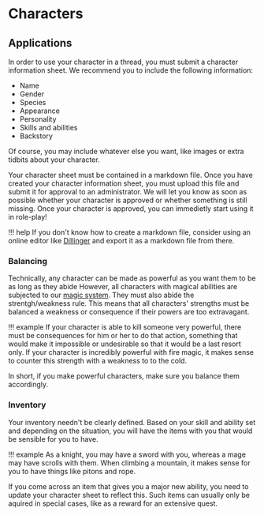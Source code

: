 # Characters

## Applications
In order to use your character in a thread, you must submit a character information sheet. We recommend you to include the following information:

* Name
* Gender
* Species
* Appearance
* Personality
* Skills and abilities
* Backstory

Of course, you may include whatever else you want, like images or extra tidbits about your character.

Your character sheet must be contained in a markdown file. Once you have created your character information sheet, you must upload this file and submit it for approval to an administrator. We will let you know as soon as possible whether your character is approved or whether something is still missing. Once your character is approved, you can immedietly start using it in role-play!

!!! help
    If you don't know how to create a markdown file, consider using an online editor like [Dillinger](https://dillinger.io/) and export it as a markdown file from there.

### Balancing
Technically, any character can be made as powerful as you want them to be as long as they abide  However, all characters with magical abilities are subjected to our [magic system](/wiki/innerworkings/magic/). They must also abide the strentgh/weakness rule. This means that all characters' strengths must be balanced a weakness or consequence if their powers are too extravagant.

!!! example
    If your character is able to kill someone very powerful, there must be consequences for him or her to do that action, something that would make it impossible or undesirable so that it would be a last resort only. If your character is incredibly powerful with fire magic, it makes sense to counter this strength with a weakness to to the cold.

In short, if you make powerful characters, make sure you balance them accordingly.

### Inventory
Your inventory needn't be clearly defined. Based on your skill and ability set and depending on the situation, you will have the items with you that would be sensible for you to have.

!!! example
    As a knight, you may have a sword with you, whereas a mage may have scrolls with them. When climbing a mountain, it makes sense for you to have things like pitons and rope.

If you come across an item that gives you a major new ability, you need to update your character sheet to reflect this. Such items can usually only be aquired in special cases, like as a reward for an extensive quest.
